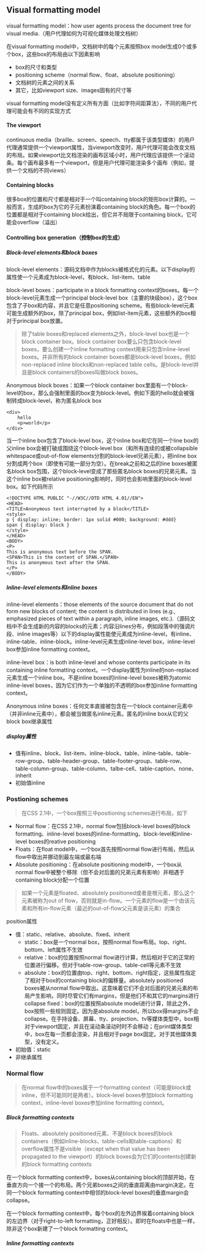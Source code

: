 ## Visual formatting model

visual formatting model：how user agents process the document tree for visual media.（用户代理如何为可视化媒体处理文档树）


在visual formatting model中，文档树中的每个元素按照box model生成0个或多个box，这些box的布局由以下因素影响
- box的尺寸和类型
- positioning scheme（normal flow、float、absolute positioning）
- 文档树的元素之间的关系
- 其它，比如viewport size、images固有的尺寸等

visual formatting model没有定义所有方面（比如字符间距算法），不同的用户代理可能会有不同的实现方式

#### The viewport
continuous media（braille、screen、speech、tty都属于该类型媒体）的用户代理通常提供一个viewport属性，当viewport改变时，用户代理可能会改变文档的布局。如果viewport比文档渲染的画布区域小时，用户代理应该提供一个滚动条。每个画布最多有一个viewport，但是用户代理可能渲染多个画布（例如，提供一个文档的不同views）

#### Containing blocks
很多box的位置和尺寸都是相对于一个叫containing block的矩形box计算的。一般而言，生成的box为它的子元素扮演着containing block的角色。每一个box的位置都是相对于containing block给出，但它并不局限于containing block，它可能会overflow（溢出）

#### Controlling box generation（控制box的生成）
##### Block-level elements和block boxes
block-level elements：源码文档中作为blocks被格式化的元素。以下display的属性使一个元素成为block-level，有block、list-item、table

block-level boxes：participate in a block formatting context的boxes。每一个block-level元素生成一个principal block-level box（主要的块级box），这个box包含了子box和内容，并且它是任意positioning scheme。有些block-level元素可能生成额外的box，除了principal box，例如list-item元素，这些额外的box相对于principal box放置。

> 除了table boxes和replaced elements之外，block-level box也是一个block container box。block container box要么只包含block-level boxes，要么创建一个inline formatting context用来只包含inline-level boxes。并非所有的block container boxes都是block-level boxes，例如non-replaced inline blocks和non-replaced table cells。是block-level并且是block containers的boxes叫做block boxes。

Anonymous block boxes：如果一个block container box里面有一个block-level的box，那么会强制里面的box变为block-level。例如下面的hello就会被强制转成block-level，称为匿名block box

```
<div>
	hello
    <p>world</p>
</div>
```

当一个inline box包含了block-level box，这个inline box和它在同一个line box的父inline box会被打破成围绕这个block-level box（和所有连续的或被collapsible whitespace或out-of-flow elements分割的block-level兄弟元素），把inline box分割成两个box（即使有可能一部分为空）。在break之前和之后的line boxes被匿名block box包围，这个block-level变成了那些匿名block boxes的兄弟元素。当这个inline box被relative positioning影响时，同时也会影响里面的block-level box。如下代码所示

```
<!DOCTYPE HTML PUBLIC "-//W3C//DTD HTML 4.01//EN">
<HEAD>
<TITLE>Anonymous text interrupted by a block</TITLE>
<style>
p { display: inline; border: 1px solid #000; background: #ddd}
span { display: block }
</style>
</HEAD>
<BODY>
<P>
This is anonymous text before the SPAN.
<SPAN>This is the content of SPAN.</SPAN>
This is anonymous text after the SPAN.
</P>
</BODY>
```

##### Inline-level elements和inline boxes
inline-level elements：those elements of the source document that do not form new blocks of content; the content is distributed in lines (e.g., emphasized pieces of text within a paragraph, inline images, etc.).（源码文档中不会生成新的内容的blocks的元素；内容沿lines分布，例如段落中的强调片段、inline images等）以下的display属性能使元素成为inline-level，有inline、inline-table、inline-block。inline-level元素生成inline-level box，inline-level box参加inline formatting context。

inline-level box：is both inline-level and whose contents participate in its containing inline formatting context。一个display属性为inline的non-replaced元素生成一个inline box。不是inline boxes的inline-level boxes被称为atomic inline-level boxes，因为它们作为一个单独的不透明的box参加inline formatting context。 

Anonymous inline boxes：任何文本直接被包含在一个block container元素中（并非inline元素中），都会被当做匿名inline元素。匿名的inline box从它的父block box继承属性

##### display属性
- 值有inline、block、list-item、inline-block、table、inline-table、table-row-group、table-header-group、table-footer-group、table-row、table-column-group、table-column、talbe-cell、table-caption、none、inherit
- 初始值inline


### Postioning schemes
> 在CSS 2.1中，一个box按照三中positioning schemes进行布局，如下

- Normal flow：在CSS 2.1中，normal flow包括block-level boxes的block formatting、inline-level boxes的inline-formatting、block-level和inline-level boxes的reative positioning
- Floats：在float model中，一个box首先按照normal flow进行布局，然后从flow中取出并挪动到最左端或最右端
- Absolute positioning：在absolute positioning model中，一个box从normal flow中被整个移除（但不会对后面的兄弟元素有影响）并相遇于containing block分配一个位置

> 如果一个元素是floated、absolutely positioned或者是根元素，那么这个元素被称为out of flow，否则就是in-flow。一个元素的flow是一个由该元素和所有in-flow元素（最近的out-of-flow父元素是该元素）的集合

position属性
- 值：static、relative、absolute、fixed、inherit
	- static：box是一个normal box，按照normal flow布局。top、right、bottom、left属性不生效
    - relative：box的位置按照normal flow进行计算，然后相对于它的正常的位置进行偏移。但对于table-row-group、table-cell等元素不生效
    - absolute：box的位置由top、right、bottom、right指定，这些属性指定了相对于box的containing block的偏移量。absolutely positioned boxes被从normal flow中取出。这意味着它们不会对后面的兄弟元素的布局产生影响，同时尽管它们有margins，但是他们不和其它的margins进行collapse
    fixed：box的位置按照absolute model进行计算，除此之外，box按照一些规则固定。因为是absolute model，所以box得margins不会collapse。在手持设备、屏幕、tty、projection、tv等媒体类型中，box相对于viewport固定，并且在滚动条滚动时时不会移动；在print媒体类型中，box在每一页都会渲染，并且相对于page box固定。对于其他媒体类型，没有定义。
- 初始值：static
- 非继承属性

### Normal flow
> 在normal flow中的boxes属于一个formatting context（可能是block或inline，但不可能同时是两者）。block-level boxes参加block formatting context，inline-level boxes参加inline formatting context。

##### Block formatting contexts
> Floats、absolutely positioned元素、不是block boxes的block containers（例如inline-blocks、table-cells和table-captions）和overflow属性不是visible（except when that value has been propagated to the viewport）的block boxes会为它们的contents创建新的block formatting contexts

在一个block formatting context中，boxes从containing block的顶部开始，在垂直方向一个接一个的布局。两个兄弟boxes之间的垂直距离由margin决定。在同一个block formatting context中相邻的block-level boxes的垂直margin会collapse。

在一个block formatting context中，每个box的左外边界挨着containing block的左边界（对于right-to-left formatting，正好相反）。即时在floats中也是一样，除非这个box新建了一个block formatting context。

##### Inline formatting contexts
> 

